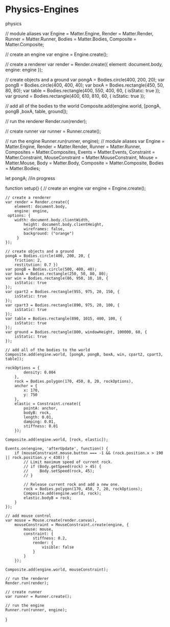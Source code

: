 # Physics-Engines
physics

// module aliases
var Engine = Matter.Engine,
    Render = Matter.Render,
    Runner = Matter.Runner,
    Bodies = Matter.Bodies,
    Composite = Matter.Composite;

// create an engine
var engine = Engine.create();

// create a renderer
var render = Render.create({
    element: document.body,
    engine: engine
});

// create objects and a ground
var pongA = Bodies.circle(400, 200, 20);
var pongB = Bodies.circle(400, 400, 40);
var boxA = Bodies.rectangle(450, 50, 80, 80);
var table = Bodies.rectangle(400, 550, 400, 60, { isStatic: true }); 
var ground = Bodies.rectangle(400, 610, 810, 60, { isStatic: true });

// add all of the bodies to the world
Composite.add(engine.world, [pongA, pongB ,boxA, table, ground]);



// run the renderer
Render.run(render);

// create runner
var runner = Runner.create();

// run the engine
Runner.run(runner, engine);
// module aliases
var Engine = Matter.Engine,
	Render = Matter.Render,
	Runner = Matter.Runner,
	Composites = Matter.Composites,
	Events = Matter.Events,
	Constraint = Matter.Constraint,
	MouseConstraint = Matter.MouseConstraint,
	Mouse = Matter.Mouse,
	Body = Matter.Body,
	Composite = Matter.Composite,
	Bodies = Matter.Bodies;

let pongA; //in progress

function setup() {
	// create an engine
	var engine = Engine.create();

	// create a renderer
	var render = Render.create({
		element: document.body,
		engine: engine,
	 options: {
	 	width: document.body.clientWidth,
		 	height: document.body.clientHeight,
			wireframes: false,
			background: ("orange")
		 }
	});

	// create objects and a ground
	pongA = Bodies.circle(400, 200, 20, {
		friction: 2,
		restitution: 0.7 })
	var pongB = Bodies.circle(500, 400, 40);
	var boxA = Bodies.rectangle(250, 50, 80, 80);
	var win = Bodies.rectangle(86, 950, 10, 10, {
		isStatic: true
	});
	var cpart2 = Bodies.rectangle(955, 975, 20, 150, {
		isStatic: true
	});
	var cpart3 = Bodies.rectangle(890, 975, 20, 100, {
		isStatic: true
	});
	var table = Bodies.rectangle(890, 1015, 400, 100, {
		isStatic: true
	});
	var ground = Bodies.rectangle(800, windowHeight, 100000, 60, {
		isStatic: true
	});

	// add all of the bodies to the world
	Composite.add(engine.world, [pongA, pongB, boxA, win, cpart2, cpart3, table]);

	rockOptions = {
			density: 0.004
		},
		rock = Bodies.polygon(170, 450, 8, 20, rockOptions),
		anchor = {
			x: 170,
			y: 750
		},
		elastic = Constraint.create({
			pointA: anchor,
			bodyB: rock,
			length: 0.01,
			damping: 0.01,
			stiffness: 0.01
		});

	Composite.add(engine.world, [rock, elastic]);

    Events.on(engine, 'afterUpdate', function() {
        if (mouseConstraint.mouse.button === -1 && (rock.position.x > 190 || rock.position.y < 430)) {
            // Limit maximum speed of current rock.
            // if (Body.getSpeed(rock) > 45) {
            //     Body.setSpeed(rock, 45);
            // }

            // Release current rock and add a new one.
            rock = Bodies.polygon(170, 450, 7, 20, rockOptions);
            Composite.add(engine.world, rock);
            elastic.bodyB = rock;
        }
    });

	// add mouse control
	var mouse = Mouse.create(render.canvas),
		mouseConstraint = MouseConstraint.create(engine, {
			mouse: mouse,
			constraint: {
				stiffness: 0.2,
				render: {
					visible: false
				}
			}
		});

	Composite.add(engine.world, mouseConstraint);

	// run the renderer
	Render.run(render);

	// create runner
	var runner = Runner.create();

	// run the engine
	Runner.run(runner, engine);

}
